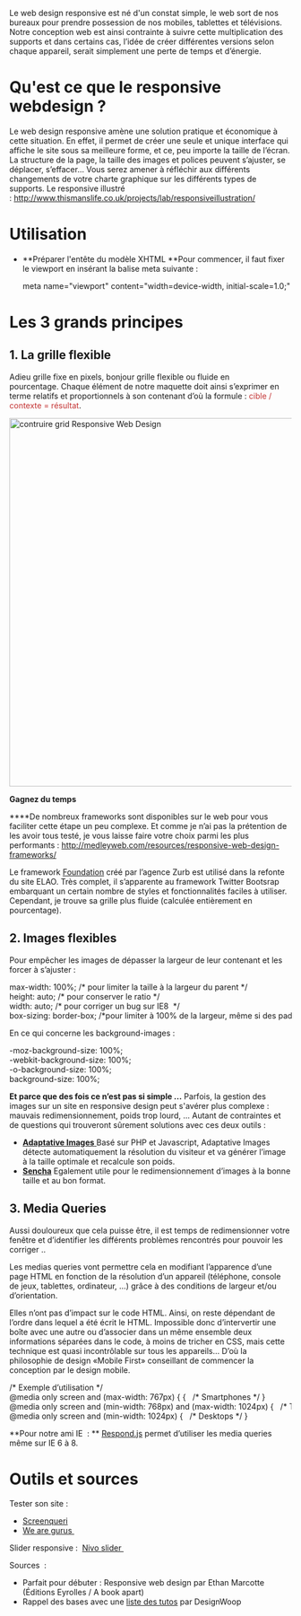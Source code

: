 
Le web design responsive est né d'un constat simple, le web sort de nos bureaux pour prendre possession de nos mobiles, tablettes et télévisions. Notre conception web est ainsi contrainte à suivre cette multiplication des supports et dans certains cas, l’idée de créer différentes versions selon chaque appareil, serait simplement une perte de temps et d’énergie.

<!--more-->

# Qu'est ce que le responsive webdesign ?

Le web design responsive amène une solution pratique et économique à cette situation. En effet, il permet de créer une seule et unique interface qui affiche le site sous sa meilleure forme, et ce, peu importe la taille de l’écran. La structure de la page, la taille des images et polices peuvent s’ajuster, se déplacer, s’effacer... Vous serez amener à réfléchir aux différents changements de votre charte graphique sur les différents types de supports. Le responsive illustré : <http://www.thismanslife.co.uk/projects/lab/responsiveillustration/>

# Utilisation

*   **Préparer l'entête du modèle XHTML
    **Pour commencer, il faut fixer le viewport en insérant la balise meta suivante :</p> <div class="codecolorer-container html4strict vibrant" style="overflow:auto;white-space:nowrap;width:100%;">
      <div class="html4strict codecolorer">
        meta name="viewport" content="width=device-width, initial-scale=1.0;"
      </div>
    </div>

# Les 3 grands principes

## **1. La grille flexible**

Adieu grille fixe en pixels, bonjour grille flexible ou fluide en pourcentage. Chaque élément de notre maquette doit ainsi s’exprimer en terme relatifs et proportionnels à son contenant d’où la formule :<span style="color: #c43333;"> cible / contexte = résultat</span>.

<a href="http://www.elao.com/blog/non-classe/responsive-web-design.html/attachment/contruire-grid" rel="attachment wp-att-2236"><img class="alignnone size-full wp-image-2236" title="Responsible Web Design - Elao " src="http://www.elao.com/blog/wp-content/uploads/2012/07/contruire-grid.jpg" alt="contruire grid Responsive Web Design " width="949" height="657" /></a>

**Gagnez du temps**

****De nombreux frameworks sont disponibles sur le web pour vous faciliter cette étape un peu complexe. Et comme je n’ai pas la prétention de les avoir tous testé, je vous laisse faire votre choix parmi les plus performants : <http://medleyweb.com/resources/responsive-web-design-frameworks/>

Le framework <a title="Foundation " href="http://foundation.zurb.com/" target="_blank">Foundation</a> créé par l’agence Zurb est utilisé dans la refonte du site ELAO. Très complet, il s’apparente au framework Twitter Bootsrap embarquant un certain nombre de styles et fonctionnalités faciles à utiliser. Cependant, je trouve sa grille plus fluide (calculée entièrement en pourcentage).

## 2. Images flexibles

Pour empêcher les images de dépasser la largeur de leur contenant et les forcer à s’ajuster :

<div class="codecolorer-container css vibrant" style="overflow:auto;white-space:nowrap;width:100%;">
  <div class="css codecolorer">
    <span class="kw1">max-width</span><span class="sy0">:</span> <span class="re3">100%</span><span class="sy0">;</span> <span class="coMULTI">/* pour limiter la taille à la largeur du parent */</span><br /> <span class="kw1">height</span><span class="sy0">:</span> <span class="kw2">auto</span><span class="sy0">;</span> <span class="coMULTI">/* pour conserver le ratio */</span><br /> <span class="kw1">width</span><span class="sy0">:</span> <span class="kw2">auto</span><span class="sy0">;</span> <span class="coMULTI">/* pour corriger un bug sur IE8  */</span><br /> box-sizing<span class="sy0">:</span> border-box<span class="sy0">;</span> <span class="coMULTI">/*pour limiter à 100% de la largeur, même si des paddings ou bordures sont appliquées à l’élément */</span>
  </div>
</div>

En ce qui concerne les background-images :

<div class="codecolorer-container css vibrant" style="overflow:auto;white-space:nowrap;width:100%;">
  <div class="css codecolorer">
    -moz-background-<span class="kw1">size</span><span class="sy0">:</span> <span class="re3">100%</span><span class="sy0">;</span><br /> -webkit-background-<span class="kw1">size</span><span class="sy0">:</span> <span class="re3">100%</span><span class="sy0">;</span><br /> -o-background-<span class="kw1">size</span><span class="sy0">:</span> <span class="re3">100%</span><span class="sy0">;</span><br /> background-<span class="kw1">size</span><span class="sy0">:</span> <span class="re3">100%</span><span class="sy0">;</span>
  </div>
</div>

**Et parce que des fois ce n’est pas si simple ...**
Parfois, la gestion des images sur un site en responsive design peut s'avérer plus complexe : mauvais redimensionnement, poids trop lourd, ... Autant de contraintes et de questions qui trouveront sûrement solutions avec ces deux outils :

*   <a title="Adaptive Images" href="http://adaptive-images.com/" target="_blank"><strong>Adaptative Images</strong> </a>Basé sur PHP et Javascript, Adaptative Images détecte automatiquement la résolution du visiteur et va générer l’image à la taille optimale et recalcule son poids.
*   <a href="http://www.sencha.com/products/io/" target="_blank"><strong>Sencha</strong></a> Egalement utile pour le redimensionnement d’images à la bonne taille et au bon format.

## 3. Media Queries

Aussi douloureux que cela puisse être, il est temps de redimensionner votre fenêtre et d’identifier les différents problèmes rencontrés pour pouvoir les corriger ..

Les medias queries vont permettre cela en modifiant l’apparence d’une page HTML en fonction de la résolution d’un appareil (téléphone, console de jeux, tablettes, ordinateur, …) grâce à des conditions de largeur et/ou d’orientation.

Elles n’ont pas d’impact sur le code HTML. Ainsi, on reste dépendant de l’ordre dans lequel a été écrit le HTML. Impossible donc d’intervertir une boîte avec une autre ou d’associer dans un même ensemble deux informations séparées dans le code, à moins de tricher en CSS, mais cette technique est quasi incontrôlable sur tous les appareils… D’où la philosophie de design «Mobile First» conseillant de commencer la conception par le design mobile.

<div class="codecolorer-container css vibrant" style="overflow:auto;white-space:nowrap;width:100%;">
  <div class="css codecolorer">
    <span class="coMULTI">/* Exemple d’utilisation */</span><br /> <span class="co1">@media only screen and (max-width: 767px) { {   /* Smartphones */ }</span><br /> <span class="co1">@media only screen and (min-width: 768px) and (max-width: 1024px) {   /* Tablettes */ }</span><br /> <span class="co1">@media only screen and (min-width: 1024px) {   /* Desktops */ }</span>
  </div>
</div>

**Pour notre ami IE  : **
[Respond.js][1] permet d’utiliser les media queries même sur IE 6 à 8.

# Outils et sources

Tester son site :

*   <a href="http://screenqueri.es/" target="_blank">Screenqueri</a>
*   <a href="http://www.we-are-gurus.com/tools/responsive-design-tester.php" target="_blank">We are gurus </a>

Slider responsive :  <a href="http://nivo.dev7studios.com/" target="_blank">Nivo slider </a>

Sources  :

*   Parfait pour débuter : Responsive web design par Ethan Marcotte (Éditions Eyrolles / A book apart)
*   Rappel des bases avec une <a href="http://designwoop.com/2012/03/15-detailed-responsive-web-design-tutorials/" target="_blank">liste des tutos</a> par DesignWoop

 [1]: https://github.com/scottjehl/Respond